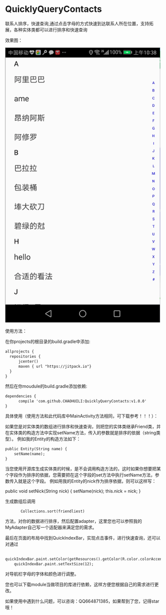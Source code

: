 # QuicklyQueryContacts
联系人排序，快速查询,通过点击字母的方式快速到达联系人所在位置，支持拓展，各种实体类都可以进行排序和快速查询

效果图：

![querytest](https://github.com/CHAOHUILI/QuicklyQueryContacts/blob/master/querytest.gif "效果图")

使用方法：

在你projects的根目录的build.gradle中添加:

    allprojects {
      repositories {
          jcenter()
          maven { url "https://jitpack.io"}
      }
    }

然后在你moudule的build.gradle添加依赖:

	dependencies {
	      compile 'com.github.CHAOHUILI:QuicklyQueryContacts:v1.0.0'
	}
  
  具体使用（使用方法和此代码库中MainActivity方法相同，可下载参考！！！）：
  
  如果您是对实体类的数组进行排序和快速查询，则把您的实体类继承Friend类，并在实体类的构造方法中实现setName方法，传入的参数就是排序的依据（string类型）。
  例如我的Entity的构造方法如下：
  
    public Entity(String name) {
        setName(name);
    }

  当您使用开源库生成实体类的时候，是不会调用构造方法的，这时如果你想要把某个字段作为排序的依据，您需要把在这个字段的set方法中执行setName方法，参数传入就是这个字段。
  例如用我的Entity的nick作为排序依据，则可以这样写：
  
   public void setNick(String nick) {
        setName(nick);
        this.nick = nick;
    }
    
  生成数组后调用 
  
           Collections.sort(friendliest)
           
  方法，对你的数据进行排序，然后配置adapter，这里您也可以参照我的MyAdapter自己写一个适配器来满足您的需求。
  
  最后在页面的布局中找到QuickIndexBar，实现点击事件，进行快速查询，还可以对通过
  
        quickIndexBar.paint.setColor(getResources().getColor(R.color.colorAccent));
        quickIndexBar.paint.setTextSize(12);
        
 对导航栏字母的字体和颜色进行调整。
 
 您也可以下载module当做项目的库进行依赖，这样方便您根据自己的需求进行更改。
 
 如果使用中遇到什么问题，可以咨询：QQ664871385，如果帮到了您，记得star哦！
 
  
    
